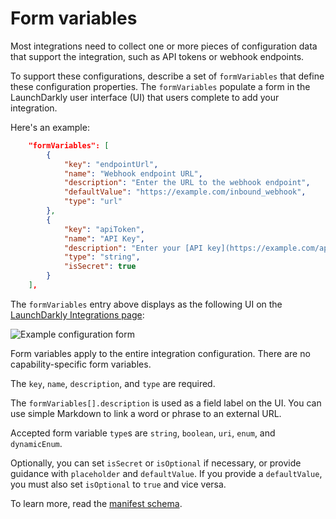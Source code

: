 # Form variables

Most integrations need to collect one or more pieces of configuration data that support the integration, such as API tokens or webhook endpoints.

To support these configurations, describe a set of `formVariables` that define these configuration properties. The `formVariables` populate a form in the LaunchDarkly user interface (UI) that users complete to add your integration.

Here's an example:

```json
    "formVariables": [
        {
            "key": "endpointUrl",
            "name": "Webhook endpoint URL",
            "description": "Enter the URL to the webhook endpoint",
            "defaultValue": "https://example.com/inbound_webhook",
            "type": "url"
        },
        {
            "key": "apiToken",
            "name": "API Key",
            "description": "Enter your [API key](https://example.com/api) here",
            "type": "string",
            "isSecret": true
        }
    ],
```

The `formVariables` entry above displays as the following UI on the [LaunchDarkly Integrations page](https://app.launchdarkly.com/default/integrations):

![Example configuration form](https://gist.githubusercontent.com/rmanalan/447b78a8c00a46c8638cca834c3009a3/raw/810d8941f29c0306021a973bd6cf10c42bdea03b/goaltender-config-ui.png)

Form variables apply to the entire integration configuration. There are no capability-specific form variables.

The `key`, `name`, `description`, and `type` are required.

The `formVariables[].description` is used as a field label on the UI. You can use simple Markdown to link a word or phrase to an external URL.

Accepted form variable `type`s are `string`, `boolean`, `uri`, `enum`, and `dynamicEnum`.

Optionally, you can set `isSecret` or `isOptional` if necessary, or provide guidance with `placeholder` and `defaultValue`. If you provide a `defaultValue`, you must also set `isOptional` to `true` and vice versa.

To learn more, read the [manifest schema](../manifest.schema.json).
